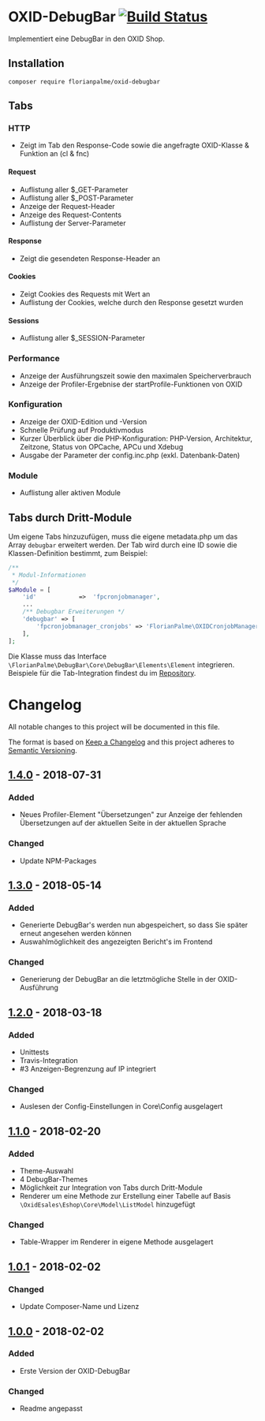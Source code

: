 # OXID-DebugBar [![Build Status](https://travis-ci.org/FlorianPalme/OXID-DebugBar.svg?branch=master)](https://travis-ci.org/FlorianPalme/OXID-DebugBar)

Implementiert eine DebugBar in den OXID Shop.

## Installation

```
composer require florianpalme/oxid-debugbar
```


## Tabs


### HTTP
- Zeigt im Tab den Response-Code sowie die angefragte OXID-Klasse & Funktion an (cl & fnc)

#### Request
- Auflistung aller $_GET-Parameter
- Auflistung aller $_POST-Parameter
- Anzeige der Request-Header
- Anzeige des Request-Contents
- Auflistung der Server-Parameter

#### Response
- Zeigt die gesendeten Response-Header an

#### Cookies
- Zeigt Cookies des Requests mit Wert an
- Auflistung der Cookies, welche durch den Response gesetzt wurden

#### Sessions
- Auflistung aller $_SESSION-Parameter


### Performance
- Anzeige der Ausführungszeit sowie den maximalen Speicherverbrauch
- Anzeige der Profiler-Ergebnise der startProfile-Funktionen von OXID


### Konfiguration
- Anzeige der OXID-Edition und -Version
- Schnelle Prüfung auf Produktivmodus
- Kurzer Überblick über die PHP-Konfiguration: PHP-Version, Architektur, Zeitzone, Status von OPCache, APCu und Xdebug
- Ausgabe der Parameter der config.inc.php (exkl. Datenbank-Daten)


### Module
- Auflistung aller aktiven Module


## Tabs durch Dritt-Module
Um eigene Tabs hinzuzufügen, muss die eigene metadata.php um das Array ```debugbar``` erweitert werden.
Der Tab wird durch eine ID sowie die Klassen-Definition bestimmt, zum Beispiel:
```php
/**
 * Modul-Informationen
 */
$aModule = [
    'id'			=>	'fpcronjobmanager',
    ...
    /** Debugbar Erweiterungen */
    'debugbar' => [
        'fpcronjobmanager_cronjobs' => 'FlorianPalme\OXIDCronjobManager\Core\DebugBar\Elements\Cronjobs',
    ],
];
```

Die Klasse muss das Interface ```\FlorianPalme\DebugBar\Core\DebugBar\Elements\Element``` integrieren.
Beispiele für die Tab-Integration findest du im [Repository](https://github.com/FlorianPalme/OXID-DebugBar/tree/master/Core/DebugBar/Elements).


# Changelog
All notable changes to this project will be documented in this file.

The format is based on [Keep a Changelog](http://keepachangelog.com/en/1.0.0/)
and this project adheres to [Semantic Versioning](http://semver.org/spec/v2.0.0.html).

## [1.4.0] - 2018-07-31
### Added
- Neues Profiler-Element "Übersetzungen" zur Anzeige der fehlenden Übersetzungen auf der aktuellen Seite in der aktuellen Sprache

### Changed
- Update NPM-Packages


## [1.3.0] - 2018-05-14
### Added
- Generierte DebugBar's werden nun abgespeichert, so dass Sie später erneut angesehen werden können
- Auswahlmöglichkeit des angezeigten Bericht's im Frontend

### Changed
- Generierung der DebugBar an die letztmögliche Stelle in der OXID-Ausführung


## [1.2.0] - 2018-03-18
### Added
- Unittests
- Travis-Integration
- #3 Anzeigen-Begrenzung auf IP integriert

### Changed
- Auslesen der Config-Einstellungen in Core\Config ausgelagert


## [1.1.0] - 2018-02-20
### Added
- Theme-Auswahl
- 4 DebugBar-Themes
- Möglichkeit zur Integration von Tabs durch Dritt-Module
- Renderer um eine Methode zur Erstellung einer Tabelle auf Basis ```\OxidEsales\Eshop\Core\Model\ListModel``` hinzugefügt

### Changed
- Table-Wrapper im Renderer in eigene Methode ausgelagert


## [1.0.1] - 2018-02-02
### Changed
- Update Composer-Name und Lizenz


## [1.0.0] - 2018-02-02
### Added
- Erste Version der OXID-DebugBar

### Changed
- Readme angepasst


[1.4.0]: https://github.com/FlorianPalme/OXID-DebugBar/releases/tag/1.4.0
[1.3.0]: https://github.com/FlorianPalme/OXID-DebugBar/releases/tag/1.3.0
[1.2.0]: https://github.com/FlorianPalme/OXID-DebugBar/releases/tag/1.2.0
[1.1.0]: https://github.com/FlorianPalme/OXID-DebugBar/releases/tag/1.1.0
[1.0.1]: https://github.com/FlorianPalme/OXID-DebugBar/releases/tag/1.0.1
[1.0.0]: https://github.com/FlorianPalme/OXID-DebugBar/releases/tag/1.0.0
